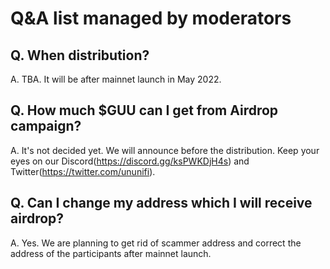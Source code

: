 # Q&A list managed by moderators

## Q. When distribution?

A. TBA. It will be after mainnet launch in May 2022.

## Q. How much $GUU can I get from Airdrop campaign?

A. It's not decided yet. We will announce before the distribution. Keep your eyes on our Discord(https://discord.gg/ksPWKDjH4s) and Twitter(https://twitter.com/ununifi).

## Q. Can I change my address which I will receive airdrop?

A. Yes. We are planning to get rid of scammer address and correct the address of the participants after mainnet launch.
